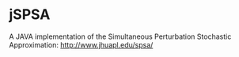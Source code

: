 jSPSA
=====

A JAVA implementation of the Simultaneous Perturbation Stochastic Approximation: http://www.jhuapl.edu/spsa/
